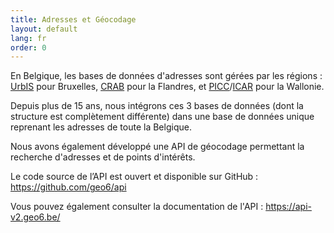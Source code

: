 ```yaml
---
title: Adresses et Géocodage
layout: default
lang: fr
order: 0
---
```


En Belgique, les bases de données d'adresses sont gérées par les régions : [UrbIS](https://cirb.brussels/fr/nos-solutions/urbis-solutions/urbis-data) pour Bruxelles, [CRAB](https://overheid.vlaanderen.be/informatie-vlaanderen/producten-diensten/centraal-referentieadressenbestand-crab) pour la Flandres, et [PICC](https://geoportail.wallonie.be/georeferentiel/PICC)/[ICAR](https://geoportail.wallonie.be/georeferentiel/icar) pour la Wallonie.

Depuis plus de 15 ans, nous intégrons ces 3 bases de données (dont la structure est complètement différente) dans une base de données unique reprenant les adresses de toute la Belgique.

Nous avons également développé une API de géocodage permettant la recherche d'adresses et de points d'intérêts.

Le code source de l’API est ouvert et disponible sur GitHub : <https://github.com/geo6/api>

Vous pouvez également consulter la documentation de l'API : <https://api-v2.geo6.be/>
